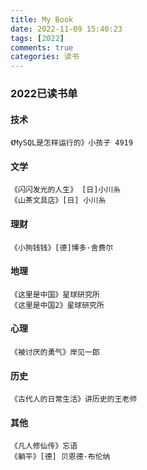 ```yaml
---
title: My Book
date: 2022-11-09 15:40:23
tags: [2022]
comments: true
categories: 读书
---
```

### 2022已读书单
#### 技术

``` book
《MySQL是怎样运行的》小孩子 4919
```

#### 文学

``` book
《闪闪发光的人生》 [日]小川糸
《山茶文具店》[日] 小川糸
```
    
#### 理财

``` book
《小狗钱钱》[德]博多·舍费尔
```


#### 地理

``` book
《这里是中国》星球研究所
《这里是中国2》星球研究所
```
    
#### 心理

``` book
《被讨厌的勇气》岸见一郎
```

#### 历史

``` book
《古代人的日常生活》讲历史的王老师
```

#### 其他

``` book
《凡人修仙传》忘语
《躺平》[德] 贝恩德·布伦纳
```